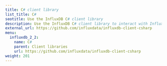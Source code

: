 ```yaml
---
title: C# client library
list_title: C#
seotitle: Use the InfluxDB C# client library
description: Use the InfluxDB C# client library to interact with InfluxDB.
external_url: https://github.com/influxdata/influxdb-client-csharp
menu:
  influxdb_2_2:
    name: C#
    parent: Client libraries
    url: https://github.com/influxdata/influxdb-client-csharp
weight: 201
---
```

